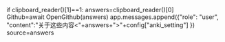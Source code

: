if clipboard_reader()[1]==1:
                answers=clipboard_reader()[0]             
                Github=await OpenGithub(answers)
                app.messages.append({"role": "user", "content":"关于这些内容<"+answers+">"+config["anki_setting"] })
                source=answers
